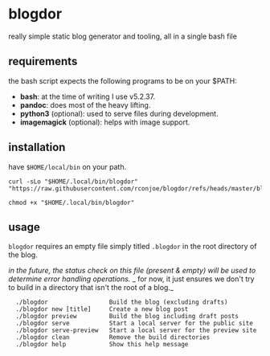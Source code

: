 # blogdor

really simple static blog generator and tooling, all in a single bash file

## requirements

the bash script expects the following programs to be on your $PATH:

- **bash**: at the time of writing I use v5.2.37.
- **pandoc**: does most of the heavy lifting.
- **python3** (optional): used to serve files during development.
- **imagemagick** (optional): helps with image support.

## installation

have `$HOME/local/bin` on your path.

```
curl -sLo "$HOME/.local/bin/blogdor" "https://raw.githubusercontent.com/rconjoe/blogdor/refs/heads/master/blogdor"

chmod +x "$HOME/.local/bin/blogdor"
```

## usage

`blogdor` requires an empty file simply titled `.blogdor` in the root directory of the blog.

_in the future, the status check on this file (present & empty) will be used to determine error handling operations._
_ for now, it just ensures we don't try to build in a directory that isn't the root of a blog._

```
  ./blogdor                 Build the blog (excluding drafts)
  ./blogdor new [title]     Create a new blog post
  ./blogdor preview         Build the blog including draft posts
  ./blogdor serve           Start a local server for the public site
  ./blogdor serve-preview   Start a local server for the preview site
  ./blogdor clean           Remove the build directories
  ./blogdor help            Show this help message
```
